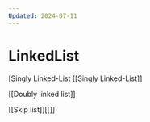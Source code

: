 ```yaml
---
Updated: 2024-07-11
---
```

# LinkedList

[Singly Linked-List
[[Singly Linked-List]]

[[Doubly linked list]]

[[Skip list]][[]]
